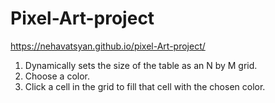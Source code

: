 # Pixel-Art-project
https://nehavatsyan.github.io/pixel-Art-project/
1) Dynamically sets the size of the table as an N by M grid.
2) Choose a color.
3) Click a cell in the grid to fill that cell with the chosen color.
